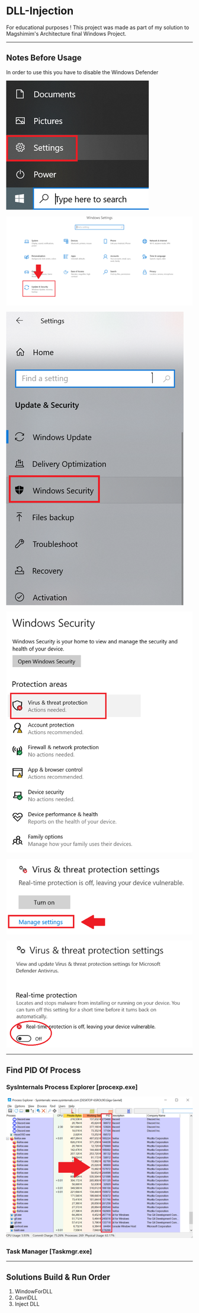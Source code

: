# DLL-Injection
For educational purposes !
This project was made as part of my solution to Magshimim's Architecture final Windows Project.

______________________________________________________________________________________________________________

## Notes Before Usage
In order to use this you have to disable the Windows Defender

![Step 1](disable_windows_defender_steps/image.png)

![Step 2](disable_windows_defender_steps/image-1.png)

![Step 3](disable_windows_defender_steps/image-2.png)

![Step 3](disable_windows_defender_steps/image-3.png)

![Step 4](disable_windows_defender_steps/image-4.png)

![Step 5](disable_windows_defender_steps/image-5.png)

______________________________________________________________________________________________________________

## Find PID Of Process
### SysInternals Process Explorer [procexp.exe]
![PID of processes in procexp](find_pid/procexp.png)

### Task Manager [Taskmgr.exe]

______________________________________________________________________________________________________________

## Solutions Build & Run Order
1. WindowForDLL 
2. GavriDLL
3. Inject DLL